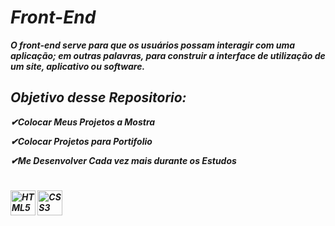  <h1><i><b>Front-End</h1>

<p><i> 
O front-end serve para que os usuários possam interagir com uma aplicação; em outras palavras, para construir a interface de utilização de um site, aplicativo ou software.
</p>

<h2><i><b>Objetivo desse Repositorio:</h2>

✔Colocar Meus Projetos a Mostra

✔Colocar Projetos para Portifolio

✔Me Desenvolver Cada vez mais durante os Estudos
<h1></h1>

<!--Incones-->
<img align="center" alt="HTML5" src="https://cdn.jsdelivr.net/gh/devicons/devicon/icons/html5/html5-original.svg" width="40" height="40">
<img align="center" alt="CSS3" src="https://cdn.jsdelivr.net/gh/devicons/devicon/icons/css3/css3-original.svg" width="40" height="40">